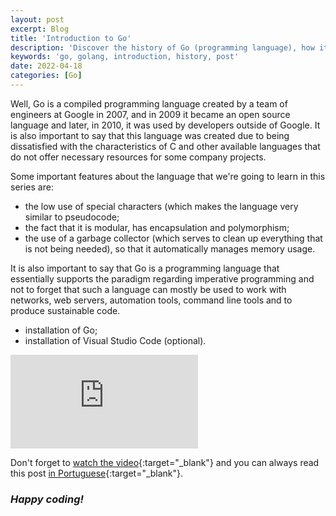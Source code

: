 ```yaml
---
layout: post
excerpt: Blog
title: 'Introduction to Go'
description: 'Discover the history of Go (programming language), how it came about and its strengths. Get answers to your questions with the summary presented'
keywords: 'go, golang, introduction, history, post'
date: 2022-04-18
categories: [Go]
---
```


Well, Go is a compiled programming language created by a team of engineers at Google in 2007, and in 2009 it became an open source language and later, in 2010, it was used by developers outside of Google. It is also important to say that this language was created due to being dissatisfied with the characteristics of C and other available languages ​​that do not offer necessary resources for some company projects.

Some important features about the language that we're going to learn in this series are:

- the low use of special characters (which makes the language very similar to pseudocode;
- the fact that it is modular, has encapsulation and polymorphism;
- the use of a garbage collector (which serves to clean up everything that is not being needed), so that it automatically manages memory usage.

It is also important to say that Go is a programming language that essentially supports the paradigm regarding imperative programming and not to forget that such a language can mostly be used to work with networks, web servers, automation tools, command line tools and to produce sustainable code.

- installation of Go;
- installation of Visual Studio Code (optional).

<div class="video-container">
  <iframe src="https://www.youtube.com/embed/zkpwb3CbUF0" frameborder="0" allowfullscreen></iframe>
</div>

Don't forget to [watch the video](https://youtu.be/zkpwb3CbUF0){:target="\_blank"} and you can always read this post [in Portuguese](https://caffeinealgorithm.com/blog/introducao-ao-go/){:target="\_blank"}.

### _Happy coding!_
